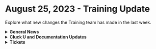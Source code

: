 # August 25, 2023 - Training Update

Explore what new changes the Training team has made in the last week.

<details>

<summary><strong>General News</strong></summary>

* [We've updated the times on our Rewst 104 \~ 106 training to give a 15-minute break between](https://calendly.com/cluck-u):&#x20;
  * Mondays: Rewst 101 @ 12pm EST + Rewst 104 @ 1:15pm EST
  * Tuesdays: Rewst 102 @ 12pm EST + Rewst 105 @ 1:15pm EST
  * Wednesdays: Rewst 103 @ 12pm EST + Rewst 106 @ 1:15pm EST
  * Thursdays: ROC AMA @ 12pm EST
* Join us in our new [Cluck-U Discord channel](https://discord.com/channels/936789089703845988/1121465945295167588) if you have any questions, comments, or concerns!

</details>

<details>

<summary><strong>Cluck U and Documentation Updates</strong></summary>

**Cluck University**

* Added links to relevant videos on the [Rewst 101 page](broken-reference).

**Documentation**

* [Open Mic - August 18th Video and Page Added](../../roc-open-mics/2023-roc-open-mics/august-18th-2023-info-nuggets-and-jinja-burgers.md)
* Updates and Fixes
  * Updated [Connectwise Pods documentation](../../../documentation/integrations/psa/connectwise-manage/pod-configuration.md) to include steps for Adding Pods to Tickets
  * Fixed some broken links on the front page
  * Fixed the IT Glue Documentation link on the [IT Glue Integration Setup Page](../../../documentation/integrations/documentation/itglue/it-glue-integration-setup.md).
  * Fixed the Workflow and Crate links on the [Rewst Terminology Page](../../../cluck-university/getting-started/rewst-overview/rewst-terminology.md).
  * Fixed Broken links on [Actions in Rewst page](../../../documentation/workflows/actions-in-rewst/).
  * Fixed code snippet and formatting errors on the [Dynamic Options and Inputs page](../../../documentation/forms/intro-to-forms.md).
  * Removed broken links on the [Workflow Notes page](../../../documentation/workflows/workflow-building-tips-and-tricks/workflow-notes/).
  * Fixed Broken Rewst platform links on all integration setup pages.
  * Various punctuation and formatting fixes on all the integration setup pages.

</details>

<details>

<summary><strong>Tickets</strong></summary>

With the ROC now using Halo for their ticketing system, this is when you should find a ticket created for you!

* [ ] A discussion with a ROC engineer that doesn't result in a fix on first discussion
* [ ] If you have a call to troubleshoot, create workflows or other ROC work
* [ ] For all onboarding or expansion work
* [ ] If a call results in a new workflow idea or request

If you'd like to manually create a ticket yourself, review the "Rewst Support" section at the bottom of this page.

</details>
